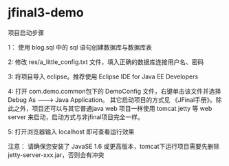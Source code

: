 # jfinal3-demo

项目启动步骤

1： 使用 blog.sql 中的 sql 语句创建数据库与数据库表

2: 修改 res/a_little_config.txt 文件，填入正确的数据库连接用户名、密码

3: 将项目导入 eclipse。推荐使用 Eclipse IDE for Java EE Developers

4: 打开 com.demo.common包下的 DemoConfig 文件，右键单击该文件并选择 Debug As ---> Java Application。
        其它启动项目的方式见 《JFinal手册》。除此之外，项目还可以与其它普通java web 项目一样使用 tomcat
   jetty 等 web server 来启动，启动方式与非jfinal项目完全一样。

5: 打开浏览器输入  localhost 即可查看运行效果

注意： 请确保您安装了 JavaSE 1.6 或更高版本，tomcat下运行项目需要先删除 jetty-server-xxx.jar，否则会有冲突

